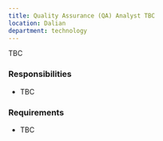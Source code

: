```yaml
---
title: Quality Assurance (QA) Analyst TBC
location: Dalian
department: technology
---
```


TBC

### Responsibilities

- TBC

### Requirements

- TBC
